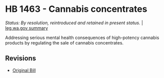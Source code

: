 # HB 1463 - Cannabis concentrates
*Status: By resolution, reintroduced and retained in present status.* | [leg.wa.gov summary](https://app.leg.wa.gov/billsummary?BillNumber=1463&Year=2021)

Addressing serious mental health consequences of high-potency cannabis products by regulating the sale of cannabis concentrates.

## Revisions
* [Original Bill](1/)